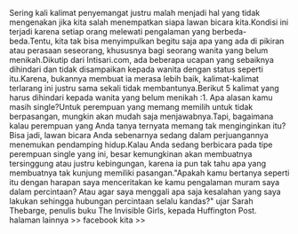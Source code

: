Sering kali kalimat penyemangat justru malah menjadi hal yang tidak mengenakan jika kita salah menempatkan siapa lawan bicara kita.Kondisi ini terjadi karena setiap orang melewati pengalaman yang berbeda-beda.Tentu, kita tak bisa menyimpulkan begitu saja apa yang ada di pikiran atau perasaan seseorang, khususnya bagi seorang wanita yang belum menikah.Dikutip dari Intisari.com, ada beberapa ucapan yang sebaiknya dihindari dan tidak disampaikan kepada wanita dengan status seperti itu.Karena, bukannya membuat ia merasa lebih baik, kalimat-kalimat terlarang ini justru sama sekali tidak membantunya.Berikut 5 kalimat yang harus dihindari kepada wanita yang belum menikah :1. Apa alasan kamu masih single?Untuk perempuan yang memang memilih untuk tidak berpasangan, mungkin akan mudah saja menjawabnya.Tapi, bagaimana kalau perempuan yang Anda tanya ternyata memang tak menginginkan itu? Bisa jadi, lawan bicara Anda sebenarnya sedang dalam perjuangannya menemukan pendamping hidup.Kalau Anda sedang berbicara pada tipe perempuan single yang ini, besar kemungkinan akan membuatnya tersinggung atau justru kebingungan, karena ia pun tak tahu apa yang membuatnya tak kunjung memiliki pasangan."Apakah kamu bertanya seperti itu dengan harapan saya menceritakan ke kamu pengalaman muram saya dalam percintaan? Atau agar saya menggali apa saja kesalahan yang saya lakukan sehingga hubungan percintaan selalu kandas?" ujar Sarah Thebarge, penulis buku The Invisible Girls, kepada Huffington Post.
halaman lainnya >>  facebook kita >> 
    

